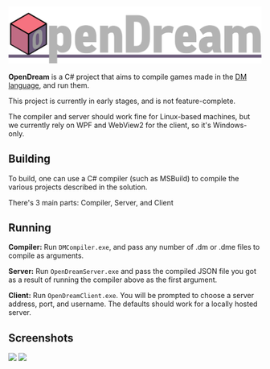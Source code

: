 [![OpenDream](.github/assets/OpenDream.png)](#)

**OpenDream** is a C# project that aims to compile games made in the [DM language], and run them.

This project is currently in early stages, and is not feature-complete.

The compiler and server should work fine for Linux-based machines, but we currently rely on WPF and WebView2 for the client, so it's Windows-only.

## Building

To build, one can use a C# compiler (such as MSBuild) to compile the various projects described in the solution.

There's 3 main parts: Compiler, Server, and Client

## Running

**Compiler:** Run `DMCompiler.exe`, and pass any number of .dm or .dme files to compile as arguments.

**Server:** Run `OpenDreamServer.exe` and pass the compiled JSON file you got as a result of running the compiler above as the first argument.

**Client:** Run `OpenDreamClient.exe`. You will be prompted to choose a server address, port, and username. The defaults should work for a locally hosted server.

## Screenshots

![](https://github.com/wixoaGit/OpenDream/blob/master/.github/assets/screenshot.png?raw=true)
![](https://github.com/wixoaGit/OpenDream/blob/master/.github/assets/screenshot2.png?raw=true)

[DM Language]: http://secure.byond.com/